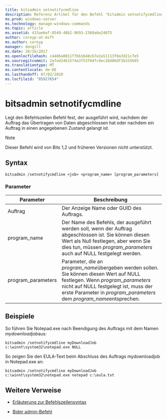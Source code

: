 ```yaml
---
title: bitsadmin setnotifycmdline
description: Referenz Artikel für den Befehl "bitadmin setnotifycmdline", mit dem der Befehlszeilen Befehl festgelegt wird, der ausgeführt wird, wenn die Übertragung von Daten durch den Auftrag abgeschlossen ist, oder wenn ein Auftrag in einen Zustand wechselt.
ms.prod: windows-server
ms.technology: manage-windows-commands
ms.topic: article
ms.assetid: 415ae6ef-8549-48b2-9693-2368a6e24075
author: coreyp-at-msft
ms.author: coreyp
manager: dongill
ms.date: 10/16/2017
ms.openlocfilehash: c4466a0011f7bb1648cb7e2a51113f0a3d21c7e5
ms.sourcegitcommit: 2afed2461574a3f53f84fc9ec28d86df3b335685
ms.translationtype: MT
ms.contentlocale: de-DE
ms.lasthandoff: 07/02/2020
ms.locfileid: "85927654"
---
```

# <a name="bitsadmin-setnotifycmdline"></a>bitsadmin setnotifycmdline

Legt den Befehlszeilen Befehl fest, der ausgeführt wird, nachdem der Auftrag das Übertragen von Daten abgeschlossen hat oder nachdem ein Auftrag in einen angegebenen Zustand gelangt ist.

> [!NOTE]
> Dieser Befehl wird von Bits 1,2 und früheren Versionen nicht unterstützt.

## <a name="syntax"></a>Syntax

```
bitsadmin /setnotifycmdline <job> <program_name> [program_parameters]
```

### <a name="parameters"></a>Parameter

| Parameter | Beschreibung |
| --------- | ----------- |
| Auftrag | Der Anzeige Name oder GUID des Auftrags. |
| program_name | Der Name des Befehls, der ausgeführt werden soll, wenn der Auftrag abgeschlossen ist. Sie können diesen Wert als Null festlegen, aber wenn Sie dies tun, müssen *program_parameters* auch auf NULL festgelegt werden. |
| program_parameters | Parameter, die an *program_name*übergeben werden sollen. Sie können diesen Wert auf NULL festlegen. Wenn *program_parameters* nicht auf NULL festgelegt ist, muss der erste Parameter in *program_parameters* dem *program_name*entsprechen. |

## <a name="examples"></a>Beispiele

So führen Sie Notepad.exe nach Beendigung des Auftrags mit dem Namen *mydownloadjob*aus:

```
bitsadmin /setnotifycmdline myDownloadJob c:\winnt\system32\notepad.exe NULL
```

So zeigen Sie den EULA-Text beim Abschluss des Auftrags mydownloadjob in Notepad.exe an:

```
bitsadmin /setnotifycmdline myDownloadJob c:\winnt\system32\notepad.exe notepad c:\eula.txt
```

## <a name="additional-references"></a>Weitere Verweise

- [Erläuterung zur Befehlszeilensyntax](command-line-syntax-key.md)

- [Bider admin-Befehl](bitsadmin.md)
